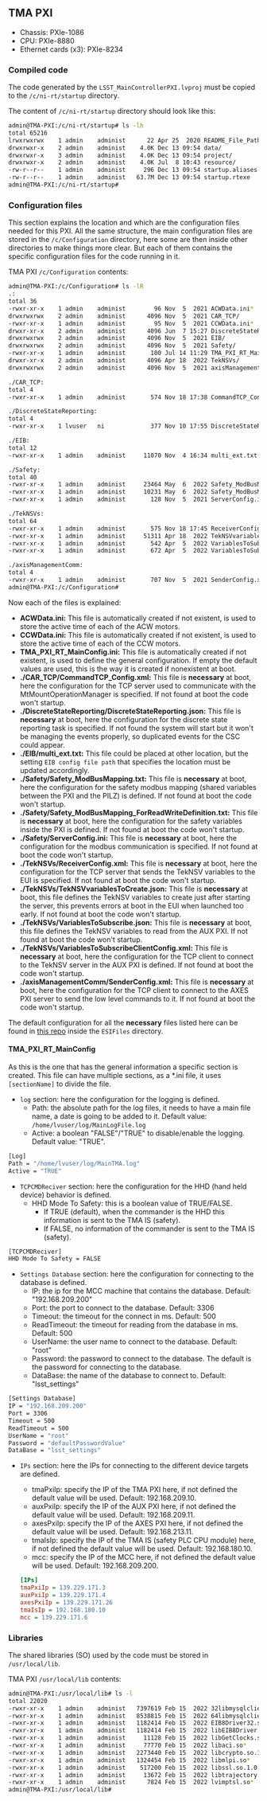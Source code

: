 ## TMA PXI

- Chassis: PXIe-1086
- CPU: PXIe-8880
- Ethernet cards (x3): PXIe-8234

### Compiled code

The code generated by the `LSST_MainControllerPXI.lvproj` must be copied to the `/c/ni-rt/startup` directory.

The content of `/c/ni-rt/startup` directory should look like this:

```bash
admin@TMA-PXI:/c/ni-rt/startup# ls -lh
total 65216
lrwxrwxrwx    1 admin    administ      22 Apr 25  2020 README_File_Paths.txt -> /README_File_Paths.txt
drwxrwxr-x    2 admin    administ    4.0K Dec 13 09:54 data/
drwxrwxr-x    3 admin    administ    4.0K Dec 13 09:54 project/
drwxrwxr-x    2 admin    administ    4.0K Jul  8 10:43 resource/
-rw-r--r--    1 admin    administ     296 Dec 13 09:54 startup.aliases
-rw-r--r--    1 admin    administ   63.7M Dec 13 09:54 startup.rtexe
admin@TMA-PXI:/c/ni-rt/startup#
```

### Configuration files

This section explains the location and which are the configuration files needed for this PXI. All the same structure,
the main configuration files are stored in the `/c/Configuration` directory, here some are then inside other directories
to make things more clear. But each of them contains the specific configuration files for the code running in it.

TMA PXI `/c/Configuration` contents:

```bash
admin@TMA-PXI:/c/Configuration# ls -lR
.:
total 36
-rwxr-xr-x    1 admin    administ        96 Nov  5  2021 ACWData.ini*
drwxrwxrwx    2 admin    administ      4096 Nov  5  2021 CAR_TCP/
-rwxr-xr-x    1 admin    administ        95 Nov  5  2021 CCWData.ini*
drwxr-xr-x    2 admin    administ      4096 Jun  7 15:27 DiscreteStateReporting/
drwxrwxrwx    2 admin    administ      4096 Nov  5  2021 EIB/
drwxrwxrwx    2 admin    administ      4096 Nov  5  2021 Safety/
-rwxr-xr-x    1 admin    administ       100 Jul 14 11:29 TMA_PXI_RT_MainConfig.ini*
drwxr-xr-x    2 admin    administ      4096 Apr 18  2022 TekNSVs/
drwxrwxrwx    2 admin    administ      4096 Nov  5  2021 axisManagementComm/

./CAR_TCP:
total 4
-rwxr-xr-x    1 admin    administ       574 Nov 18 17:38 CommandTCP_Config.xml*

./DiscreteStateReporting:
total 4
-rwxr-xr-x    1 lvuser   ni             377 Nov 10 17:55 DiscreteStateReporting.json*

./EIB:
total 12
-rwxr-xr-x    1 admin    administ     11070 Nov  4 16:34 multi_ext.txt*

./Safety:
total 40
-rwxr-xr-x    1 admin    administ     23464 May  6  2022 Safety_ModBusMapping.txt*
-rwxr-xr-x    1 admin    administ     10231 May  6  2022 Safety_ModBusMapping_ForReadWriteDefinition.txt*
-rwxr-xr-x    1 admin    administ       128 Nov  5  2021 ServerConfig.ini*

./TekNSVs:
total 64
-rwxr-xr-x    1 admin    administ       575 Nov 18 17:45 ReceiverConfig.xml*
-rwxr-xr-x    1 admin    administ     51311 Apr 18  2022 TekNSVvariablesToCreate.json*
-rwxr-xr-x    1 admin    administ       542 Apr  5  2022 VariablesToSubscribe.json*
-rwxr-xr-x    1 admin    administ       672 Apr  5  2022 VariablesToSubscribeClientConfig.xml*

./axisManagementComm:
total 4
-rwxr-xr-x    1 admin    administ       707 Nov  5  2021 SenderConfig.xml*
admin@TMA-PXI:/c/Configuration#
```

Now each of the files is explained:

- **ACWData.ini:** This file is automatically created if not existent, is used to store the active time of each of the ACW motors.
- **CCWData.ini:** This file is automatically created if not existent, is used to store the active time of each of the CCW motors.
- **TMA_PXI_RT_MainConfig.ini:** This file is automatically created if not existent, is used to define the general
configuration. If empty the default values are used, this is the way it is created if nonexistent at boot.
- **./CAR_TCP/CommandTCP_Config.xml:** This file is **necessary** at boot, here the configuration for the TCP server
used to communicate with the MtMountOperationManager is specified. If not found at boot the code won't startup.
- **./DiscreteStateReporting/DiscreteStateReporting.json:** This file is **necessary** at boot, here the configuration
for the discrete state reporting task is specified. If not found the system will start but it won't be managing the
events properly, so duplicated events for the CSC could appear.
- **./EIB/multi_ext.txt:** This file could be placed at other location, but the setting `EIB config file path` that
specifies the location must be updated accordingly.
- **./Safety/Safety_ModBusMapping.txt:** This file is **necessary** at boot, here the configuration for the safety
modbus mapping (shared variables between the PXI and the PILZ) is defined. If not found at boot the code won't startup.
- **./Safety/Safety_ModBusMapping_ForReadWriteDefinition.txt:** This file is **necessary** at boot, here the
configuration for the safety variables inside the PXI is defined. If not found at boot the code won't startup.
- **./Safety/ServerConfig.ini:** This file is **necessary** at boot, here the configuration for the modbus communication
is specified. If not found at boot the code won't startup.
- **./TekNSVs/ReceiverConfig.xml:** This file is **necessary** at boot, here the configuration for the TCP server that
sends the TekNSV variables to the EUI is specified. If not found at boot the code won't startup.
- **./TekNSVs/TekNSVvariablesToCreate.json:** This file is **necessary** at boot, this file defines the TekNSV variables
to create just after starting the server, this prevents errors at boot in the EUI when launched too early. If not found
at boot the code won't startup.
- **./TekNSVs/VariablesToSubscribe.json:** This file is **necessary** at boot, this file defines the TekNSV variables
to read from the AUX PXI. If not found at boot the code won't startup.
- **./TekNSVs/VariablesToSubscribeClientConfig.xml:** This file is **necessary** at boot, here the configuration for the
TCP client to connect to the TekNSV server in the AUX PXI is defined. If not found at boot the code won't startup.
- **./axisManagementComm/SenderConfig.xml:** This file is **necessary** at boot, here the configuration for the
TCP client to connect to the AXES PXI server to send the low level commands to it. If not found at boot the code won't startup.

The default configuration for all the **necessary** files listed here can be found in [this repo](https://gitlab.tekniker.es/aut/projects/3151-LSST/LabVIEWCode/PXIController)
inside the `ESIFiles` directory.

#### TMA_PXI_RT_MainConfig

As this is the one that has the general information a specific section is created. This file can have multiple sections,
as a *.ini file, it uses `[sectionName]` to divide the file.

- `log` section: here the configuration for the logging is defined.
  - Path: the absolute path for the log files, it needs to have a main file name, a date is going to be added to it.
  Default value: `/home/lvuser/log/MainLogFile.log`
  - Active: a boolean "FALSE"/"TRUE" to disable/enable the logging. Default value: "TRUE".

```bash
[Log]
Path = "/home/lvuser/log/MainTMA.log"
Active = "TRUE"
```

- `TCPCMDReciver` section: here the configuration for the HHD (hand held device) behavior is defined.
  - HHD Mode To Safety: this is a boolean value of TRUE/FALSE.
    - If TRUE (default), when the commander is the HHD this information is sent to the TMA IS (safety).
    - If FALSE, no information of the commander is sent to the TMA IS (safety).

```bash
[TCPCMDReciver]
HHD Mode To Safety = FALSE
```

- `Settings Database` section: here the configuration for connecting to the database is defined.
  - IP: the ip for the MCC machine that contains the database. Default: "192.168.209.200"
  - Port: the port to connect to the database. Default: 3306
  - Timeout: the timeout for the connect in ms. Default: 500
  - ReadTimeout: the timeout for reading from the database in ms. Default: 500
  - UserName: the user name to connect to the database. Default: "root"
  - Password: the password to connect to the database. The default is the password for connecting to the database.
  - DataBase: the name of the database to connect to. Default: "lsst_settings"

```bash
[Settings Database]
IP = "192.168.209.200"
Port = 3306
Timeout = 500
ReadTimeout = 500
UserName = "root"
Password = "defaultPasswordValue"
DataBase = "lsst_settings"
```

- `IPs` section: here the IPs for connecting to the different device targets are defined.
  - tmaPxiIp: specify the IP of the TMA PXI here, if not defined the default value will be used. Default: 192.168.209.10.
  - auxPxiIp: specify the IP of the AUX PXI here, if not defined the default value will be used. Default: 192.168.209.11.
  - axesPxiIp: specify the IP of the AXES PXI here, if not defined the default value will be used. Default: 192.168.213.11.
  - tmaIsIp: specify the IP of the TMA IS (safety PLC CPU module) here, if not defined the default value will be used. Default: 192.168.180.10.
  - mcc: specify the IP of the MCC here, if not defined the default value will be used. Default: 192.168.209.200.

  ```ini
  [IPs]
  tmaPxiIp = 139.229.171.3
  auxPxiIp = 139.229.171.4
  axesPxiIp = 139.229.171.26
  tmaIsIp = 192.168.180.10
  mcc = 139.229.171.6
  ```

### Libraries

The shared libraries (SO) used by the code must be stored in `/usr/local/lib`.

TMA PXI `/usr/local/lib` contents:

```bash
admin@TMA-PXI:/usr/local/lib# ls -l
total 22020
-rwxr-xr-x    1 admin    administ   7397619 Feb 15  2022 32libmysqlclient.so*
-rwxr-xr-x    1 admin    administ   8538815 Feb 15  2022 64libmysqlclient.so*
-rwxr-xr-x    1 admin    administ   1182414 Feb 15  2022 EIB8Driver32.so*
-rwxr-xr-x    1 admin    administ   1182414 Feb 15  2022 libEIB8Driver.so*
-rwxr-xr-x    1 admin    administ     11128 Feb 15  2022 libGetClocks.so*
-rwxr-xr-x    1 admin    administ     77770 Feb 15  2022 libaci.so*
-rwxr-xr-x    1 admin    administ   2273440 Feb 15  2022 libcrypto.so.1.0.0*
-rwxr-xr-x    1 admin    administ   1324454 Feb 15  2022 libmlpi.so*
-rwxr-xr-x    1 admin    administ    517200 Feb 15  2022 libssl.so.1.0.0*
-rwxr-xr-x    1 admin    administ     13672 Feb 15  2022 libtrajectory.so*
-rwxr-xr-x    1 admin    administ      7824 Feb 15  2022 lvimptsl.so*
admin@TMA-PXI:/usr/local/lib#
```
